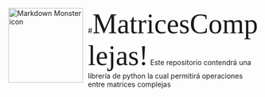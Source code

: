 <img src="https://upload.wikimedia.org/wikipedia/commons/2/2f/Escuela_Colombiana_de_Ingenier%C3%ADa_2.jpg"
     alt="Markdown Monster icon"
     style="float: left; margin-right: 10px;" width="150"/>

#<span style="font-family:Verdana; font-size:4em;">MatricesComplejas!</span> 
Este repositorio contendrá una librería de python la cual permitirá operaciones entre matrices complejas
